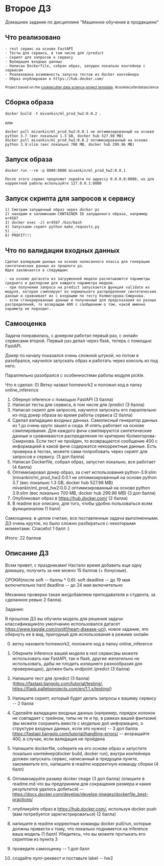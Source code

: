 Второе ДЗ
==============================

Домашнее задание по дисциплине "Машинное обучение в продакшене"

Что реализовано
------------
    - rest сервис на основе FastAPI
    - Тесты для сервиса, в том числе для /predict
    - Скрипт для запросов к сервису
    - Валидация входных данных
    - Написан Dockerfile, собран образ, запущен локально контейнер с сервисом
    - Реализована возможность запуска тестов из docker контейнера
    - Образ опублирован в https://hub.docker.com/
    
<p><small>Project based on the <a target="_blank" href="https://drivendata.github.io/cookiecutter-data-science/">cookiecutter data science project template</a>. #cookiecutterdatascience</small></p>

Сборка образа
------------
    docker build -t mivankin/ml_prod_hw2:0.0.2 .
    
или 
    
    docker pull mivankin/ml_prod_hw2:0.0.1 не оптимизированный на основе python 3.7 (вес локально 1.3 GB, docker hub 527.98 MB)
    docker pull mivankin/ml_prod_hw2:0.0.2 оптимизированный на основе python 3.9:slim (вес локально 700 MB, docker hub 299.96 MB)
    
Запуск образа
------------
    docker run --rm -p 8000:8000 mivankin/ml_prod_hw2:0.0.1
    
    После этого сервис предложит перейти по адрессу 0.0.0.0:8000, но для корректной работы используйте 127.0.0.1:8000
    
Запуск скрипта для запросов к сервису
------------
    1) Смотрим запущенный образ через docker ps
    2) находим и запоминаем CONTAINER ID запущенного образа, например er4567
    3) docker exec -it er4567 /bin/bash
    4) Запускаем скрипт python make_requests.py
    5) ...
    6) PROFIT!!!

Что по валидации входных данных
------------
    Сделал валидацию данных на основе написанного класса для генерации синтетических данных из прошлого дз. 
    Идея заключается в следующем: 
    
    - на основе датасета из загруженной модели расчитываются параметры среднего и дисперсии для каждого параметра модели. 
    - при получении запроса на predict запускается функция validate из модуля, которая сэмплирует из нормального распределения синтетические данные и сравнивает их с входными по тесту Колмогорова-Смирнова.  
    - если сгенерированные данные и полученные для предсказания из разных распределений, то возвращаю 400 c сообщением о том, какой именно параметр не подходит.

Самооценка
------------
Задача понравилась, с докером работал первый раз, с онлайн сервисами второй.
Первый раз делал через flask, теперь с помощью FastAPI. 

Докер по началу показался очень сложной штукой, но потом я разобрался, научился запускать образ и работать через консоль из под него.

Параллельно разобрался с особенностями работы модуля pickle.

Что я сделал:
0) Ветку назвал homework2 и положил код в папку online_inference
1) Обернул inference с помощью FastAPI (3 балла)
2) Написал тесты для сервиса, в том числе для /predict (3 балла)
3) Написал скрипт для запросов, научился запускать его параллельно из-под докер образа во время работы сервиса (2 балла)
4) Сделал валидацию входных данных. Самописный генератор данных из 1 дз очень круто зашел и сюда. И опять работает на основе сэмплирования. 
Для каждого фичи сэмплируются синтетические данные и сравниваются распределения по критерию Колмогорова-Смирнова. Если тест не пройден, то возвращается сообщение 400
с информацией в какой фиче содержатся некорректные данные. Есть проверка в тестах, можете сами попробовать через скрипт для запросов к сервису. (3 доп балла)
5) Написал Dockerfile, собрал образ, запустил локально, все работает (4 балла)
6) Оптимизировал докер образ, за счет использования python-3.9:slim (mivankin/ml_prod_hw2:0.0.1 не оптимизированный на основе python 3.7 
(вес локально 1.3 GB, docker hub 527.98 MB) mivankin/ml_prod_hw2:0.0.2 оптимизированный на основе python 3.9:slim (вес локально 700 MB, docker hub 299.96 MB) (3 доп балла)
7) Опубликовал образ в https://hub.docker.com/ (2 балла)
8) В readme все описано, для того, чтобы удобно пользоваться всем функционалом (1 балл)

Самооценка:
    в целом считаю, все поставленные задачи выполненными. ДЗ очень крутое, но было сложно разбираться с некоторыми моментами.
    Спасибо! 1 балл :)
    
Итого: 22 баллов

Описание ДЗ
------------
Всем привет, с праздниками!
Настало время добавить еще одну домашку, получить за нее можно 15 баллов (+ бонусные). 

СРОКИ(после soft -- баллы * 0.6): 
soft deadline -- до 19 мая включительно
hard deadline -- до 24 мая включительно

Механика проверки такая же(добавляем преподавателя и студента, за сделанное ревью 2 балла).

Задание: 

В прошлом ДЗ вы обучили модель для решения задачи классификации(по умолчанию использовался датасет https://www.kaggle.com/ronitf/heart-disease-uci), новое задание, это обернуть ее в вид, пригодный для использования в режиме онлайн

0) ветку назовите homework2, положите код в папку online_inference

1) Оберните inference вашей модели в rest сервис(вы можете использовать как FastAPI, так и flask, другие желательно не использовать, дабы не плодить излишнего разнообразия для проверяющих), должен быть endpoint /predict (3 балла)

2) Напишите тест для /predict  (3 балла) (https://fastapi.tiangolo.com/tutorial/testing/, https://flask.palletsprojects.com/en/1.1.x/testing/)

3) Напишите скрипт, который будет делать запросы к вашему сервису -- 2 балла

4) Сделайте валидацию входных данных (например, порядок колонок не совпадает с трейном, типы не те и пр, в рамках вашей фантазии)  (вы можете сохранить вместе с моделью доп информацию, о структуре входных данных, если это нужно) -- 3 доп балла
https://fastapi.tiangolo.com/tutorial/handling-errors/ -- возращайте 400, в случае, если валидация не пройдена

5) Напишите dockerfile, соберите на его основе образ и запустите локально контейнер(docker build, docker run), внутри контейнера должен запускать сервис, написанный в предущем пункте, закоммитьте его, напишите в readme корректную команду сборки (4 балл)

6) Оптимизируйте размер docker image (3 доп балла) (опишите в readme.md что вы предприняли для сокращения размера и каких результатов удалось добиться)  -- https://docs.docker.com/develop/develop-images/dockerfile_best-practices/

7) опубликуйте образ в https://hub.docker.com/, используя docker push (вам потребуется зарегистрироваться) (2 балла)

8) напишите в readme корректные команды docker pull/run, которые должны привести к тому, что локально поднимется на inference ваша модель (1 балл)
Убедитесь, что вы можете протыкать его скриптом из пункта 3

5) проведите самооценку -- 1 доп балл
6) создайте пулл-реквест и поставьте label -- hw2